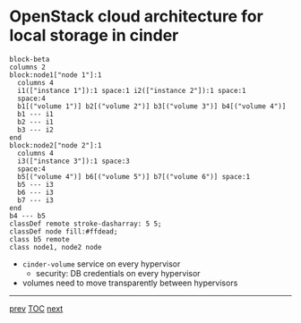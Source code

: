 # OpenStack cloud architecture for local storage in cinder

```mermaid
block-beta
columns 2
block:node1["node 1"]:1
  columns 4
  i1(["instance 1"]):1 space:1 i2(["instance 2"]):1 space:1
  space:4
  b1[("volume 1")] b2[("volume 2")] b3[("volume 3")] b4[("volume 4")]
  b1 --- i1
  b2 --- i1
  b3 --- i2
end
block:node2["node 2"]:1
  columns 4
  i3(["instance 3"]):1 space:3
  space:4
  b5[("volume 4")] b6[("volume 5")] b7[("volume 6")] space:1
  b5 --- i3
  b6 --- i3
  b7 --- i3
end
b4 --- b5
classDef remote stroke-dasharray: 5 5;
classDef node fill:#ffdead;
class b5 remote
class node1, node2 node
```

* `cinder-volume` service on every hypervisor
  * security: DB credentials on every hypervisor
* volumes need to move transparently between hypervisors

---

[prev](001-motivation.md) [TOC](000-toc.md) [next](003-dm-clone.md)
